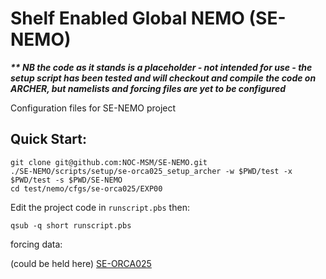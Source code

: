 # Shelf Enabled Global NEMO (SE-NEMO)

**_\*\* NB the code as it stands is a placeholder - not intended for use - the setup script has been tested and will checkout and compile the code on ARCHER, but namelists and forcing files are yet to be configured_**

Configuration files for SE-NEMO project

## Quick Start:

```
git clone git@github.com:NOC-MSM/SE-NEMO.git
./SE-NEMO/scripts/setup/se-orca025_setup_archer -w $PWD/test -x $PWD/test -s $PWD/SE-NEMO
cd test/nemo/cfgs/se-orca025/EXP00
```
Edit the project code in  `runscript.pbs` then:
```
qsub -q short runscript.pbs
```

forcing data:

(could be held here)
[SE-ORCA025](http://gws-access.ceda.ac.uk/public/jmmp_collab/)

